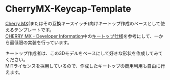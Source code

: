 # CherryMX-Keycap-Template
[Cherry MX](https://www.cherry.de/en-gb/products/mx-switches)(またはその互換キースイッチ)向けキートップ作成のベースとして使えるテンプレートです。<br>
[CHERRY MX - Developer Information](https://www.cherry.de/en-us/gaming/developer)中の[キートップ仕様](https://www.cherry.de/fileadmin/_processed_/2/a/csm_keycap_Design-1250x703_ef55be22c7.png)を参考にして、一から最低限の実装を行っています。

キートップ作成者は、この3Dモデルをベースにして好きな形状を作成してみてください。<br>
MITライセンスを採用しているので、作成したキートップの商用利用も自由に行えます。